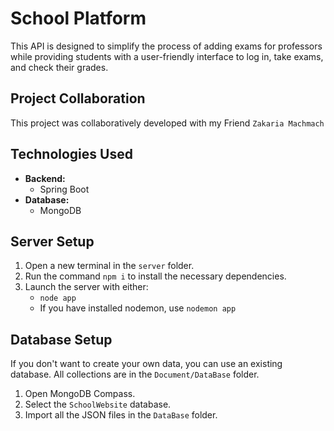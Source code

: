 # School Platform
This API is designed to simplify the process of adding exams for professors while providing students with a user-friendly interface to log in, take exams, and check their grades.

## Project Collaboration
This project was collaboratively developed with my Friend `Zakaria Machmach`

## Technologies Used
- **Backend:**
  - Spring Boot
- **Database:**
  - MongoDB

## Server Setup
1. Open a new terminal in the `server` folder.
2. Run the command `npm i` to install the necessary dependencies.
3. Launch the server with either:
    - `node app`
    - If you have installed nodemon, use `nodemon app`

## Database Setup
If you don't want to create your own data, you can use an existing database. All collections are in the `Document/DataBase` folder.
1. Open MongoDB Compass.
2. Select the `SchoolWebsite` database.
3. Import all the JSON files in the `DataBase` folder.






